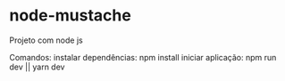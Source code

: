 # node-mustache

Projeto com node js

Comandos:
instalar dependências: npm install
iniciar aplicação: npm run dev || yarn dev
